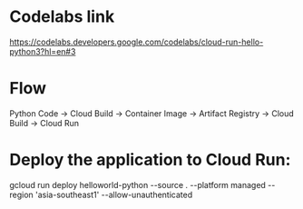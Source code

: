 # Codelabs link
https://codelabs.developers.google.com/codelabs/cloud-run-hello-python3?hl=en#3

# Flow
Python Code -> Cloud Build -> Container Image -> Artifact Registry -> Cloud Build -> Cloud Run

# Deploy the application to Cloud Run:
gcloud run deploy helloworld-python --source . --platform managed --region 'asia-southeast1' --allow-unauthenticated
  

